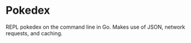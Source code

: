 # Pokedex
 REPL pokedex on the command line in Go. Makes use of JSON, network requests, and caching.
